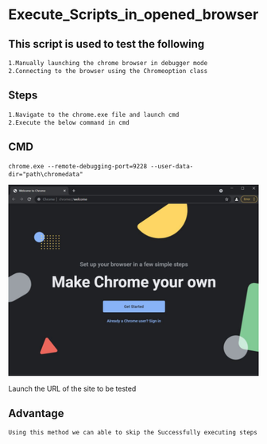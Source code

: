 # Execute_Scripts_in_opened_browser
## This script is used to test the following
```
1.Manually launching the chrome browser in debugger mode
2.Connecting to the browser using the Chromeoption class
```

## Steps
```
1.Navigate to the chrome.exe file and launch cmd 
2.Execute the below command in cmd 
```
## CMD
```
chrome.exe --remote-debugging-port=9228 --user-data-dir="path\chromedata"
```
![](https://github.com/antonysam/Execute_Scripts_in_opened_browser/blob/master/Images/chrome_debug.JPG)

Launch the URL of the site to be tested

## Advantage
```
Using this method we can able to skip the Successfully executing steps
```
